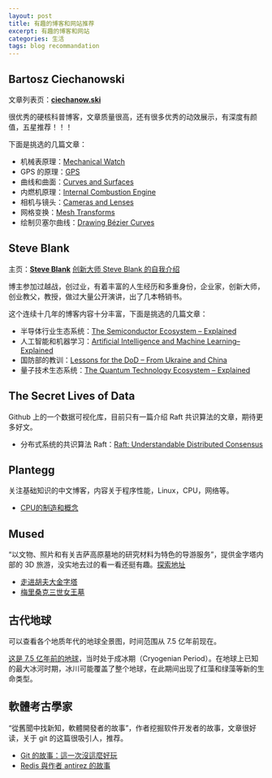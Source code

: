 ```yaml
---
layout: post
title: 有趣的博客和网站推荐
excerpt: 有趣的博客和网站
categories: 生活
tags: blog recommandation
---
```


## Bartosz Ciechanowski

文章列表页：[**ciechanow.ski**](https://ciechanow.ski/archives/)

很优秀的硬核科普博客，文章质量很高，还有很多优秀的动效展示，有深度有颜值，五星推荐！！！

下面是挑选的几篇文章：

* 机械表原理：[Mechanical Watch](https://ciechanow.ski/mechanical-watch/)
* GPS 的原理：[GPS](https://ciechanow.ski/gps/)
* 曲线和曲面：[Curves and Surfaces](https://ciechanow.ski/curves-and-surfaces/)
* 内燃机原理：[Internal Combustion Engine](https://ciechanow.ski/internal-combustion-engine/)
* 相机与镜头：[Cameras and Lenses](https://ciechanow.ski/cameras-and-lenses/)
* 网格变换：[Mesh Transforms](https://ciechanow.ski/mesh-transforms/)
* 绘制贝塞尔曲线：[Drawing Bézier Curves](https://ciechanow.ski/drawing-bezier-curves/)


## Steve Blank

主页：[**Steve Blank**](https://steveblank.com/)  [创新大师 Steve Blank 的自我介绍](https://steveblank.com/about/)

博主参加过越战，创过业，有着丰富的人生经历和多重身份，企业家，创新大师，创业教父，教授，做过大量公开演讲，出了几本畅销书。

这个连续十几年的博客内容十分丰富，下面是挑选的几篇文章：

* 半导体行业生态系统：[The Semiconductor Ecosystem – Explained](https://steveblank.com/2022/01/25/the-semiconductor-ecosystem/)
* 人工智能和机器学习：[Artificial Intelligence and Machine Learning– Explained](https://steveblank.com/2022/05/17/artificial-intelligence-and-machine-learning-explained/)
* 国防部的教训：[Lessons for the DoD – From Ukraine and China](https://steveblank.com/2022/05/03/lessons-for-the-dod-from-ukraine-and-china/)
* 量子技术生态系统：[The Quantum Technology Ecosystem – Explained](https://steveblank.com/2022/03/22/the-quantum-technology-ecosystem-explained/)

## The Secret Lives of Data

Github 上的一个数据可视化库，目前只有一篇介绍 Raft 共识算法的文章，期待更多好文。

* 分布式系统的共识算法 Raft：[Raft: Understandable Distributed Consensus](http://thesecretlivesofdata.com/raft/)

## Plantegg

关注基础知识的中文博客，内容关于程序性能，Linux，CPU，网络等。

* [CPU的制造和概念](https://plantegg.github.io/2021/06/01/CPU%E7%9A%84%E5%88%B6%E9%80%A0%E5%92%8C%E6%A6%82%E5%BF%B5/)

## Mused

“以文物、照片和有关吉萨高原墓地的研究材料为特色的导游服务”，提供金字塔内部的 3D 旅游，没实地去过的看一看还挺有趣。[探索地址](https://mused.org/zh-hans/explore/)

* [走进胡夫大金字塔](https://giza.mused.org/zh-hans/guided/335/da-jin-zi-ta-nei-bu)
* [梅里桑克三世女王墓](https://giza.mused.org/zh-hans/guided/332/mei-li-sang-ke-san-shi-nu-wang-mu-g-7530-7540)

## 古代地球

可以查看各个地质年代的地球全景图，时间范围从 7.5 亿年前现在。

[这是 7.5 亿年前的地球](https://dinosaurpictures.org/ancient-earth/#750)，当时处于成冰期（Cryogenian Period）。在地球上已知的最大冰河时期，冰川可能覆盖了整个地球，在此期间出现了红藻和绿藻等新的生命类型。

## 軟體考古學家

“從舊聞中找新知，軟體開發者的故事”，作者挖掘软件开发者的故事，文章很好读，关于 git 的这篇很吸引人，推荐。

* [Git 的故事：這一次沒這麼好玩](https://blog.brachiosoft.com/posts/git/)
* [Redis 與作者 antirez 的故事](https://blog.brachiosoft.com/posts/redis/)
